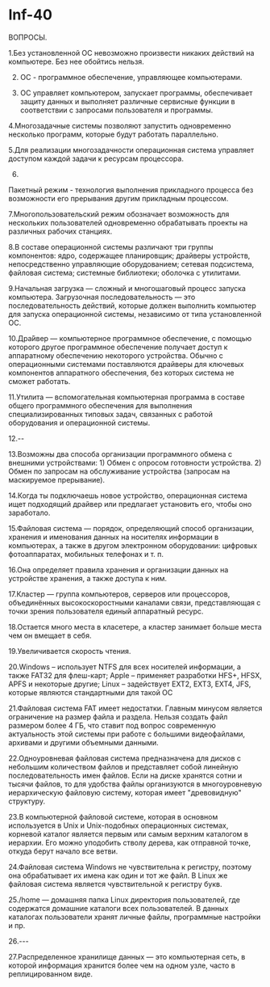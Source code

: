 # Inf-40

ВОПРОСЫ.

1.Без установленной ОС невозможно произвести никаких действий на компьютере. Без нее обойтись нельзя.

2. ОС - программное обеспечение, управляющее компьютерами.

3. ОС управляет компьютером, запускает программы, обеспечивает защиту данных и выполняет различные сервисные функции в соответствии с запросами пользователя и программы.

4.Многозадачные системы позволяют запустить одновременно несколько программ, которые будут работать параллельно.

5.Для реализации многозадачности операционная система управляет доступом каждой задачи к ресурсам процессора.

6.
Пакетный режим - технология выполнения прикладного процесса без возможности его прерывания другим прикладным процессом.

7.Многопользовательский режим обозначает возможность для нескольких пользователей одновременно обрабатывать проекты на различных рабочих станциях.

8.В составе операционной системы различают три группы компонентов:
ядро, содержащее планировщик; драйверы устройств, непосредственно управляющие оборудованием; сетевая подсистема, файловая система;
системные библиотеки;
оболочка с утилитами.

9.Начальная загрузка — сложный и многошаговый процесс запуска компьютера. Загрузочная последовательность — это последовательность действий, которые должен выполнить компьютер для запуска операционной системы, независимо от типа установленной ОС.

10.Дра́йвер — компьютерное программное обеспечение, с помощью которого другое программное обеспечение получает доступ к аппаратному обеспечению некоторого устройства. Обычно с операционными системами поставляются драйверы для ключевых компонентов аппаратного обеспечения, без которых система не сможет работать.

11.Утилита — вспомогательная компьютерная программа в составе общего программного обеспечения для выполнения специализированных типовых задач, связанных с работой оборудования и операционной системы.

12.--

13.Возможны два способа организации программного обмена с внешними устройствами: 1) Обмен с опросом готовности устройства. 2) Обмен по запросам на обслуживание устройства (запросам на маскируемое прерывание).

14.Когда ты подключаешь новое устройство, операционная система ищет подходящий драйвер или предлагает установить его, чтобы оно заработало.

15.Файловая система — порядок, определяющий способ организации, хранения и именования данных на носителях информации в компьютерах, а также в другом электронном оборудовании: цифровых фотоаппаратах, мобильных телефонах и т. п.

16.Она определяет правила хранения и организации данных на устройстве хранения, а также доступа к ним.

17.Кластер — группа компьютеров, серверов или процессоров, объединённых высокоскоростными каналами связи, представляющая с точки зрения пользователя единый аппаратный ресурс.

18.Остается много места в класетере, а кластер занимает больше места чем он вмещает в себя.

19.Увеличивается скорость чтения.

20.Windows – использует NTFS для всех носителей информации, а также FAT32 для флеш-карт;
Apple – применяет разработки HFS+, HFSX, APFS и некоторые другие;
Linux – задействует EXT2, EXT3, EXT4, JFS, которые являются стандартными для такой ОС

21.Файловая система FAT имеет недостатки. Главным минусом является ограничение на размер файла и раздела. Нельзя создать файл размером более 4 ГБ, что ставит под вопрос современную актуальность этой системы при работе с большими видеофайлами, архивами и другими объемными данными.

22.Одноуровневая файловая система предназначена для дисков с небольшим количеством файлов и представляет собой линейную последовательность имен файлов. Если на диске хранятся сотни и тысячи файлов, то для удобства файлы организуются в многоуровневую иерархическую файловую систему, которая имеет "древовидную" структуру. 

23.В компьютерной файловой системе, которая в основном используется в Unix и Unix-подобных операционных системах, корневой каталог является первым или самым верхним каталогом в иерархии. Его можно уподобить стволу дерева, как отправной точке, откуда берут начало все ветви.

24.Файловая система Windows не чувствительна к регистру, поэтому она обрабатывает их имена как один и тот же файл. В Linux же файловая система является чувствительной к регистру букв.

25./home — домашняя папка
Linux директория пользователей, где содержатся домашние каталоги всех пользователей. В данных каталогах пользователи хранят личные файлы, программные настройки и пр.

26.---

27.Распределенное хранилище данных — это компьютерная сеть, в которой информация хранится более чем на одном узле, часто в реплицированном виде.
